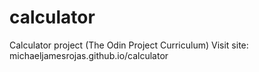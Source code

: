 # calculator
Calculator project (The Odin Project Curriculum)
Visit site: michaeljamesrojas.github.io/calculator
